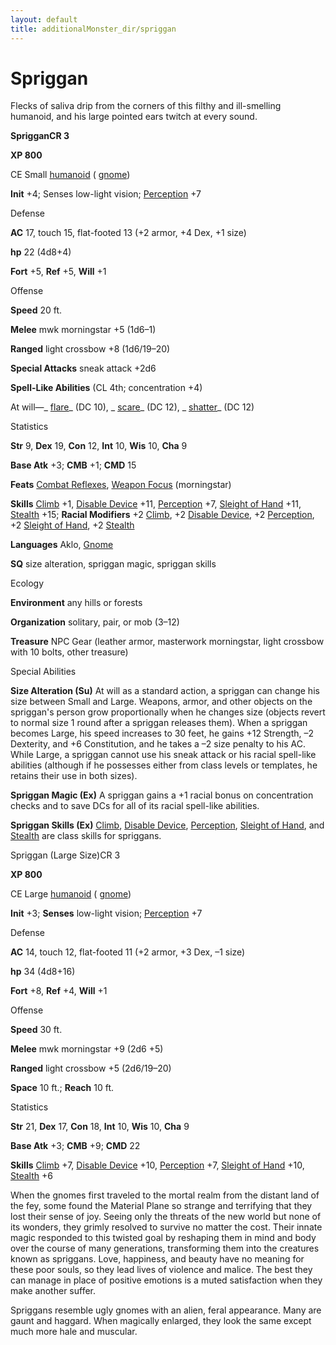 ```yaml
---
layout: default
title: additionalMonster_dir/spriggan
---
```

# Spriggan

Flecks of saliva drip from the corners of this filthy and ill-smelling humanoid, and his large pointed ears twitch at every sound.

**SprigganCR 3**

**XP 800**

CE Small [humanoid](monsters/creatureTypes#_humanoid) ( [gnome](monster_dir/creatureTypes#_gnome-subtype))

**Init** +4; Senses low-light vision; [Perception](additionalMonsters/../skill_dir/perception#_perception) +7

Defense

**AC** 17, touch 15, flat-footed 13 (+2 armor, +4 Dex, +1 size)

**hp** 22 (4d8+4)

**Fort** +5, **Ref** +5, **Will** +1

Offense

**Speed** 20 ft.

**Melee** mwk morningstar +5 (1d6–1)

**Ranged** light crossbow +8 (1d6/19–20)

**Special Attacks** sneak attack +2d6

**Spell-Like Abilities** (CL 4th; concentration +4)

At will—_ [flare](additionalMonster_dir/../spell_dir/flare#_flare)_ (DC 10), _ [scare](additionalMonsters/../spell_dir/scare#_scare)_ (DC 12), _ [shatter](additionalMonsters/../spell_dir/shatter#_shatter)_ (DC 12)

Statistics

**Str** 9, **Dex** 19, **Con** 12, **Int** 10, **Wis** 10, **Cha** 9

**Base Atk** +3; **CMB** +1; **CMD** 15

**Feats** [Combat Reflexes](additionalMonsters/../feats#_combat-reflexes), [Weapon Focus](additionalMonster_dir/../feats#_weapon-focus) (morningstar)

**Skills** [Climb](additionalMonster_dir/../skill_dir/climb#_climb) +1, [Disable Device](additionalMonsters/../skill_dir/disableDevice#_disable-device) +11, [Perception](additionalMonsters/../skill_dir/perception#_perception) +7, [Sleight of Hand](additionalMonsters/../skill_dir/sleightOfHand#_sleight-of-hand) +11, [Stealth](additionalMonsters/../skill_dir/stealth#_stealth) +15; **Racial Modifiers** +2 [Climb](additionalMonsters/../skill_dir/climb#_climb), +2 [Disable Device](additionalMonsters/../skill_dir/disableDevice#_disable-device), +2 [Perception](additionalMonsters/../skill_dir/perception#_perception), +2 [Sleight of Hand](additionalMonsters/../skill_dir/sleightOfHand#_sleight-of-hand), +2 [Stealth](additionalMonsters/../skill_dir/stealth#_stealth)

**Languages** Aklo, [Gnome](monsters/creatureTypes#_gnome-subtype)

**SQ** size alteration, spriggan magic, spriggan skills

Ecology

**Environment** any hills or forests

**Organization** solitary, pair, or mob (3–12)

**Treasure** NPC Gear (leather armor, masterwork morningstar, light crossbow with 10 bolts, other treasure)

Special Abilities

**Size Alteration (Su)** At will as a standard action, a spriggan can change his size between Small and Large. Weapons, armor, and other objects on the spriggan's person grow proportionally when he changes size (objects revert to normal size 1 round after a spriggan releases them). When a spriggan becomes Large, his speed increases to 30 feet, he gains +12 Strength, –2 Dexterity, and +6 Constitution, and he takes a –2 size penalty to his AC. While Large, a spriggan cannot use his sneak attack or his racial spell-like abilities (although if he possesses either from class levels or templates, he retains their use in both sizes).

**Spriggan Magic (Ex)** A spriggan gains a +1 racial bonus on concentration checks and to save DCs for all of its racial spell-like abilities.

**Spriggan Skills (Ex)** [Climb](additionalMonster_dir/../skill_dir/climb#_climb), [Disable Device](additionalMonsters/../skill_dir/disableDevice#_disable-device), [Perception](additionalMonsters/../skill_dir/perception#_perception), [Sleight of Hand](additionalMonsters/../skill_dir/sleightOfHand#_sleight-of-hand), and [Stealth](additionalMonsters/../skill_dir/stealth#_stealth) are class skills for spriggans.

Spriggan (Large Size)CR 3

**XP 800**

CE Large [humanoid](monsters/creatureTypes#_humanoid) ( [gnome](monster_dir/creatureTypes#_gnome-subtype))

**Init** +3; **Senses** low-light vision; [Perception](additionalMonsters/../skill_dir/perception#_perception) +7

Defense

**AC** 14, touch 12, flat-footed 11 (+2 armor, +3 Dex, –1 size)

**hp** 34 (4d8+16)

**Fort** +8, **Ref** +4, **Will** +1

Offense

**Speed** 30 ft.

**Melee** mwk morningstar +9 (2d6 +5)

**Ranged** light crossbow +5 (2d6/19–20)

**Space** 10 ft.; **Reach** 10 ft.

Statistics

**Str** 21, **Dex** 17, **Con** 18, **Int** 10, **Wis** 10, **Cha** 9

**Base Atk** +3; **CMB** +9; **CMD** 22

**Skills** [Climb](additionalMonster_dir/../skill_dir/climb#_climb) +7, [Disable Device](additionalMonsters/../skill_dir/disableDevice#_disable-device) +10, [Perception](additionalMonsters/../skill_dir/perception#_perception) +7, [Sleight of Hand](additionalMonsters/../skill_dir/sleightOfHand#_sleight-of-hand) +10, [Stealth](additionalMonsters/../skill_dir/stealth#_stealth) +6

When the gnomes first traveled to the mortal realm from the distant land of the fey, some found the Material Plane so strange and terrifying that they lost their sense of joy. Seeing only the threats of the new world but none of its wonders, they grimly resolved to survive no matter the cost. Their innate magic responded to this twisted goal by reshaping them in mind and body over the course of many generations, transforming them into the creatures known as spriggans. Love, happiness, and beauty have no meaning for these poor souls, so they lead lives of violence and malice. The best they can manage in place of positive emotions is a muted satisfaction when they make another suffer.

Spriggans resemble ugly gnomes with an alien, feral appearance. Many are gaunt and haggard. When magically enlarged, they look the same except much more hale and muscular.


